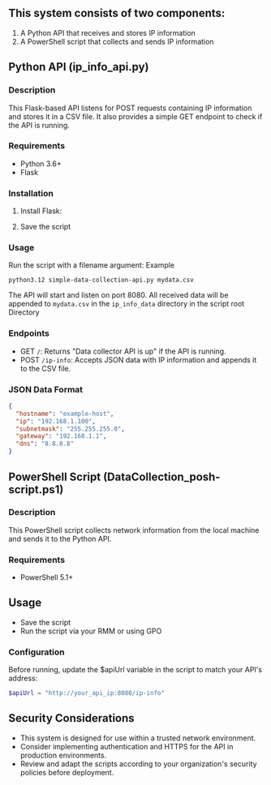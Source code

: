 

## This system consists of two components:
1. A Python API that receives and stores IP information
2. A PowerShell script that collects and sends IP information
   
## Python API (ip_info_api.py)

### Description
This Flask-based API listens for POST requests containing IP information and stores it in a CSV file. It also provides a simple GET endpoint to check if the API is running.

### Requirements
- Python 3.6+
- Flask

### Installation
1. Install Flask:

2. Save the script

### Usage
Run the script with a filename argument: Example 

```python3.12 simple-data-collection-api.py mydata.csv```

The API will start and listen on port 8080. All received data will be appended to `mydata.csv` in the `ip_info_data` directory in the script root Directory

### Endpoints
- GET `/`: Returns "Data collector API is up" if the API is running.
- POST `/ip-info`: Accepts JSON data with IP information and appends it to the CSV file.

### JSON Data Format
```json
{
  "hostname": "example-host",
  "ip": "192.168.1.100",
  "subnetmask": "255.255.255.0",
  "gateway": "192.168.1.1",
  "dns": "8.8.8.8"
}
```

## PowerShell Script (DataCollection_posh-script.ps1)

### Description
This PowerShell script collects network information from the local machine and sends it to the Python API.

### Requirements

- PowerShell 5.1+

## Usage

- Save the script
- Run the script via your RMM or using GPO

### Configuration
Before running, update the $apiUrl variable in the script to match your API's address:

```powershell
$apiUrl = "http://your_api_ip:8080/ip-info"
```

## Security Considerations

- This system is designed for use within a trusted network environment.
- Consider implementing authentication and HTTPS for the API in production environments.
- Review and adapt the scripts according to your organization's security policies before deployment.
